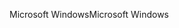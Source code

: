 <span data-ttu-id="97a0c-101">Microsoft Windows</span><span class="sxs-lookup"><span data-stu-id="97a0c-101">Microsoft Windows</span></span>